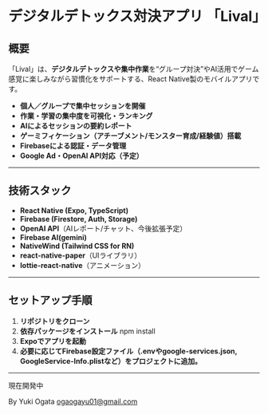 # デジタルデトックス対決アプリ 「Lival」

## 概要

「Lival」は、**デジタルデトックスや集中作業**を“グループ対決”やAI活用でゲーム感覚に楽しみながら習慣化をサポートする、React Native製のモバイルアプリです。

- **個人／グループで集中セッションを開催**
- **作業・学習の集中度を可視化・ランキング**
- **AIによるセッションの要約レポート**
- **ゲーミフィケーション（アチーブメント/モンスター育成/経験値）搭載**
- **Firebaseによる認証・データ管理**
- **Google Ad・OpenAI API対応（予定）**

---

## 技術スタック

- **React Native (Expo, TypeScript)**
- **Firebase (Firestore, Auth, Storage)**
- **OpenAI API**（AIレポート/チャット、今後拡張予定）
- **Firebase AI(gemini)**
- **NativeWind (Tailwind CSS for RN)**
- **react-native-paper**（UIライブラリ）
- **lottie-react-native**（アニメーション）

---

## セットアップ手順

1. **リポジトリをクローン**
2. **依存パッケージをインストール**
npm install
3. **Expoでアプリを起動**
4. **必要に応じてFirebase設定ファイル（.envやgoogle-services.json, GoogleService-Info.plistなど）をプロジェクトに追加。**

---
現在開発中

By Yuki Ogata
ogaogayu01@gmail.com